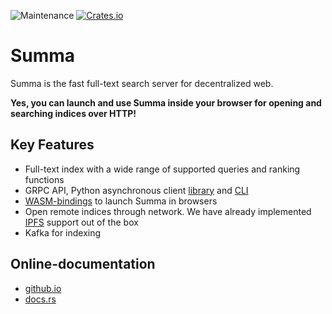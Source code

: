 ![Maintenance](https://img.shields.io/badge/maintenance-activly--developed-brightgreen.svg)
[![Crates.io](https://img.shields.io/crates/v/summa.svg)](https://crates.io/crates/summa)

# Summa

Summa is the fast full-text search server for decentralized web.

**Yes, you can launch and use Summa inside your browser for opening and searching indices over HTTP!**

## Key Features

- Full-text index with a wide range of supported queries and ranking functions
- GRPC API, Python asynchronous client [library](https://izihawa.github.io/summa/apis/python-api) and [CLI](https://izihawa.github.io/summa/apis/python-api)
- [WASM-bindings](https://github.com/izihawa/summa/tree/master/summa-wasm) to launch Summa in browsers
- Open remote indices through network. We have already implemented [IPFS](https://izihawa.github.io/summa/guides/ipfs-wasm-guide) support out of the box
- Kafka for indexing

## Online-documentation

- [github.io](https://izihawa.github.io)
- [docs.rs](https://docs.rs/summa)

